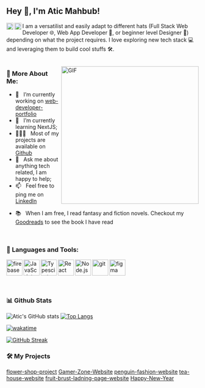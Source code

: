 ## Hey 👋, I'm Atic Mahbub!
<a href='https://www.linkedin.com/in/aticmahbub/'><img align='left' alt="linkedin" src="https://raw.githubusercontent.com/rahul-jha98/rahul-jha98/561d474902b59c7429ec22bb73e225696c27b202/assets/linkedin.svg" height='18px'/></a>
<a href='https://twitter.com/atic_mahbub/'><img align='left' alt="twitter" src="https://raw.githubusercontent.com/rahul-jha98/rahul-jha98/561d474902b59c7429ec22bb73e225696c27b202/assets/twitter.svg" height='18px'/></a>
<!-- <a href='https://www.kaggle.com/rahuljha98/'><img alt="kaggle" src="https://raw.githubusercontent.com/rahul-jha98/rahul-jha98/561d474902b59c7429ec22bb73e225696c27b202/assets/kaggle.svg" height='18px'/></a> -->
 

I am a versatilist and easily adapt to different hats (Full Stack Web Developer 🌐, Web App Developer 📱, or beginner level Designer 🎨) depending on what the project requires. I love exploring new tech stack 💻 and leveraging them to build cool stuffs 🛠️.
<br/>
<br/> 

<img align="right" alt="GIF" src="https://raw.githubusercontent.com/rahul-jha98/rahul-jha98/main/techstack.gif" width="360px"/>
  
### 🧐 More About Me:

- 🔭 &nbsp; I’m currently working on [web-developer-portfolio](https://github.com/aticmahbub/web-developer-portfolio)
- 🌱 &nbsp; I’m currently learning NextJS; 
- 👨🏻‍💻 &nbsp; Most of my projects are available on [Github](https://github.com/aticmahbub?tab=repositories)
- 💬 &nbsp; Ask me about anything tech related, I am happy to help;
- 📫 &nbsp; Feel free to ping me on [LinkedIn](https://www.linkedin.com/in/aticmahbub/)
<!-- - 📝 &nbsp; Checkout my [resume](https://drive.google.com/file/d/1ZpR5pVBTnl_Qybq7GE3MGy1SB1JehVSE/view?usp=sharing) -->
- 📚 &nbsp; When I am free, I read fantasy and fiction novels. Checkout my [Goodreads](https://www.goodreads.com/rahul-jha98) to see the book I have read

<br>

### 🔨 Languages and Tools:
<a href="https://firebase.google.com/" target="_blank"> <img align="left" src="https://raw.githubusercontent.com/rahul-jha98/github_readme_icons/main/language_and_tools/square/firebase/firebase.svg" alt="firebase" height ="42px"/> </a>
<a href="https://developer.mozilla.org/en-US/docs/Web/JavaScript" target="_blank"> <img align="left" alt="JavaScript" height ="42px"  src="https://raw.githubusercontent.com/rahul-jha98/github_readme_icons/main/language_and_tools/square/javascript/javascript.svg"> </a>
<a href="https://www.typescriptlang.org/" target="_blank"><img align="left" alt="Typescirpt" height ="42px" src="https://raw.githubusercontent.com/rahul-jha98/github_readme_icons/main/language_and_tools/square/typescript/typescript.svg"></a>
<a href="https://reactjs.org/" target="_blank"> <img align="left" alt="React" height ="42px" src="https://raw.githubusercontent.com/rahul-jha98/github_readme_icons/main/language_and_tools/square/react/react.svg"></a>
<a href="https://nodejs.org" target="_blank"><img align="left" alt="Node.js" height ="42px" src="https://raw.githubusercontent.com/rahul-jha98/github_readme_icons/main/language_and_tools/square/node/node.svg"></a>
<a href="https://git-scm.com/" target="_blank"> <img src="https://raw.githubusercontent.com/rahul-jha98/github_readme_icons/main/language_and_tools/square/git-scm/git-scm.svg" align="left" alt="git" height='42px'/> </a>
<a href="https://www.figma.com/" target="_blank"> <img src="https://raw.githubusercontent.com/rahul-jha98/github_readme_icons/main/language_and_tools/square/figma/figma.svg" alt="figma" height='42px'/> </a>

<br>


### 📊 Github Stats
![Atic's GitHub stats](https://github-readme-stats.vercel.app/api?username=aticmahbub&show_icons=true&theme=transparent)
[![Top Langs](https://github-readme-stats.vercel.app/api/top-langs/?username=aticmahbub)](https://github.com/aticmahbub/github-readme-stats)
<be>

[![wakatime](https://wakatime.com/badge/user/d0f9b146-b759-49e9-b33a-5c6ac2f5edce.svg)](https://wakatime.com/@d0f9b146-b759-49e9-b33a-5c6ac2f5edce)


[![GitHub Streak](https://streak-stats.demolab.com/?user=aticmahbub)](https://git.io/streak-stats)


### 🛠️ My Projects
<a href="https://github.com/aticmahbub/flower-shop-project" target="_blank">flower-shop-project</a>
<a href="https://github.com/aticmahbub/B8A2-Gamer-Zone-Website" target="_blank">Gamer-Zone-Website</a>
<a href="https://github.com/aticmahbub/penguin-fashion-website" target="_blank">penguin-fashion-website</a>
<a href="https://github.com/aticmahbub/tea-house-website" target="_blank">tea-house-website</a>
<a href="https://github.com/aticmahbub/fruit-brust-ladning-page-website" target="_blank">fruit-brust-ladning-page-website</a>
<a href="https://github.com/aticmahbub/Happy-New-Year" target="_blank">Happy-New-Year</a>
